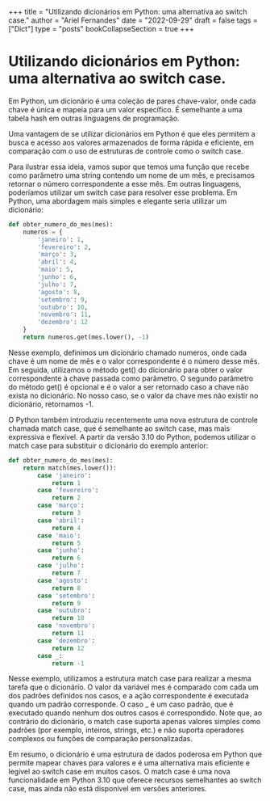 +++
title = "Utilizando dicionários em Python: uma alternativa ao switch case."
author = "Ariel Fernandes"
date = "2022-09-29"
draft = false
tags = ["Dict"]
type = "posts"
bookCollapseSection = true
+++

# Utilizando dicionários em Python: uma alternativa ao switch case.

Em Python, um dicionário é uma coleção de pares chave-valor, onde cada chave é única e mapeia para um valor específico. É semelhante a uma tabela hash em outras linguagens de programação.

Uma vantagem de se utilizar dicionários em Python é que eles permitem a busca e acesso aos valores armazenados de forma rápida e eficiente, em comparação com o uso de estruturas de controle como o switch case.

Para ilustrar essa ideia, vamos supor que temos uma função que recebe como parâmetro uma string contendo um nome de um mês, e precisamos retornar o número correspondente a esse mês. Em outras linguagens, poderíamos utilizar um switch case para resolver esse problema. Em Python, uma abordagem mais simples e elegante seria utilizar um dicionário:

```python
def obter_numero_do_mes(mes):
    numeros = {
        'janeiro': 1,
        'fevereiro': 2,
        'março': 3,
        'abril': 4,
        'maio': 5,
        'junho': 6,
        'julho': 7,
        'agosto': 8,
        'setembro': 9,
        'outubro': 10,
        'novembro': 11,
        'dezembro': 12
    }
    return numeros.get(mes.lower(), -1)
```

Nesse exemplo, definimos um dicionário chamado numeros, onde cada chave é um nome de mês e o valor correspondente é o número desse mês. Em seguida, utilizamos o método get() do dicionário para obter o valor correspondente à chave passada como parâmetro. O segundo parâmetro do método get() é opcional e é o valor a ser retornado caso a chave não exista no dicionário. No nosso caso, se o valor da chave mes não existir no dicionário, retornamos -1.

O Python também introduziu recentemente uma nova estrutura de controle chamada match case, que é semelhante ao switch case, mas mais expressiva e flexível. A partir da versão 3.10 do Python, podemos utilizar o match case para substituir o dicionário do exemplo anterior:

```python
def obter_numero_do_mes(mes):
    return match(mes.lower()):
        case 'janeiro':
            return 1
        case 'fevereiro':
            return 2
        case 'março':
            return 3
        case 'abril':
            return 4
        case 'maio':
            return 5
        case 'junho':
            return 6
        case 'julho':
            return 7
        case 'agosto':
            return 8
        case 'setembro':
            return 9
        case 'outubro':
            return 10
        case 'novembro':
            return 11
        case 'dezembro':
            return 12
        case _:
            return -1

```
Nesse exemplo, utilizamos a estrutura match case para realizar a mesma tarefa que o dicionário. O valor da variável mes é comparado com cada um dos padrões definidos nos casos, e a ação correspondente é executada quando um padrão corresponde. O caso _ é um caso padrão, que é executado quando nenhum dos outros casos é correspondido. Note que, ao contrário do dicionário, o match case suporta apenas valores simples como padrões (por exemplo, inteiros, strings, etc.) e não suporta operadores complexos ou funções de comparação personalizadas.

Em resumo, o dicionário é uma estrutura de dados poderosa em Python que permite mapear chaves para valores e é uma alternativa mais eficiente e legível ao switch case em muitos casos. O match case é uma nova funcionalidade em Python 3.10 que oferece recursos semelhantes ao switch case, mas ainda não está disponível em versões anteriores.
